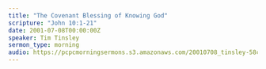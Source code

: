 ```yaml
---
title: "The Covenant Blessing of Knowing God"
scripture: "John 10:1-21"
date: 2001-07-08T00:00:00Z
speaker: Tim Tinsley
sermon_type: morning
audio: https://pcpcmorningsermons.s3.amazonaws.com/20010708_tinsley-58c482b08018a.mp3 
---
```



